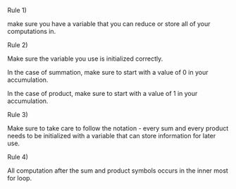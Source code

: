 Rule 1)

make sure you have a variable that you can reduce or store all of your computations in.  

Rule 2)

Make sure the variable you use is initialized correctly.  

In the case of summation, make sure to start with a value of 0 in your accumulation.

In the case of product, make sure to start with a value of 1 in your accumulation.

Rule 3)

Make sure to take care to follow the notation - every sum and every product needs to be initialized with a variable that can store information for later use.

Rule 4)

All computation after the sum and product symbols occurs in the inner most for loop.